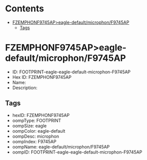 



Contents
========

* [FZEMPHONF9745AP>eagle-default/microphon/F9745AP](#fzemphonf9745apeagle-defaultmicrophonf9745ap)
	* [Tags](#tags)

# FZEMPHONF9745AP>eagle-default/microphon/F9745AP

- ID: FOOTPRINT-eagle-eagle-default-microphon-F9745AP
- Hex ID: FZEMPHONF9745AP
- Name: 
- Description: 

## Tags

- hexID: FZEMPHONF9745AP
- oompType: FOOTPRINT
- oompSize: eagle
- oompColor: eagle-default
- oompDesc: microphon
- oompIndex: F9745AP
- oompName: eagle-default/microphon/F9745AP
- oompID: FOOTPRINT-eagle-eagle-default-microphon-F9745AP
